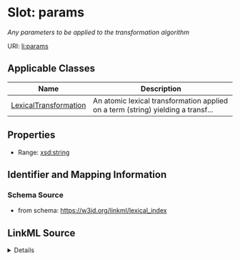 # Slot: params
_Any parameters to be applied to the transformation algorithm_


URI: [li:params](https://w3id.org/linkml/lexical_index/params)



<!-- no inheritance hierarchy -->




## Applicable Classes

| Name | Description |
| --- | --- |
[LexicalTransformation](LexicalTransformation.md) | An atomic lexical transformation applied on a term (string) yielding a transf...






## Properties

* Range: [xsd:string](http://www.w3.org/2001/XMLSchema#string)







## Identifier and Mapping Information







### Schema Source


* from schema: https://w3id.org/linkml/lexical_index




## LinkML Source

<details>
```yaml
name: params
description: Any parameters to be applied to the transformation algorithm
from_schema: https://w3id.org/linkml/lexical_index
rank: 1000
alias: params
owner: LexicalTransformation
domain_of:
- LexicalTransformation
range: string

```
</details>